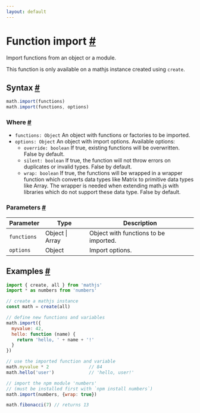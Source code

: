 ```yaml
---
layout: default
---
```


<!-- Note: This file is automatically generated from source code comments. Changes made in this file will be overridden. -->

<h1 id="function-import">Function import <a href="#function-import" title="Permalink">#</a></h1>

Import functions from an object or a module.

This function is only available on a mathjs instance created using `create`.


<h2 id="syntax">Syntax <a href="#syntax" title="Permalink">#</a></h2>

```js
math.import(functions)
math.import(functions, options)
```

<h3 id="where">Where <a href="#where" title="Permalink">#</a></h3>

- `functions: Object`
  An object with functions or factories to be imported.
- `options: Object` An object with import options. Available options:
  - `override: boolean`
    If true, existing functions will be overwritten. False by default.
  - `silent: boolean`
    If true, the function will not throw errors on duplicates or invalid
    types. False by default.
  - `wrap: boolean`
    If true, the functions will be wrapped in a wrapper function
    which converts data types like Matrix to primitive data types like Array.
    The wrapper is needed when extending math.js with libraries which do not
    support these data type. False by default.

<h3 id="parameters">Parameters <a href="#parameters" title="Permalink">#</a></h3>

Parameter | Type | Description
--------- | ---- | -----------
`functions` | Object &#124; Array | Object with functions to be imported.
`options` | Object | Import options.

<h2 id="examples">Examples <a href="#examples" title="Permalink">#</a></h2>

```js
import { create, all } from 'mathjs'
import * as numbers from 'numbers'

// create a mathjs instance
const math = create(all)

// define new functions and variables
math.import({
  myvalue: 42,
  hello: function (name) {
    return 'hello, ' + name + '!'
  }
})

// use the imported function and variable
math.myvalue * 2               // 84
math.hello('user')             // 'hello, user!'

// import the npm module 'numbers'
// (must be installed first with `npm install numbers`)
math.import(numbers, {wrap: true})

math.fibonacci(7) // returns 13
```


